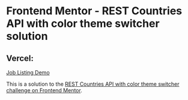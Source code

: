 # Frontend Mentor - REST Countries API with color theme switcher solution

## Vercel:
[Job Listing Demo](https://job-listings-with-filtering-chi.vercel.app/)

This is a solution to the [REST Countries API with color theme switcher challenge on Frontend Mentor](https://www.frontendmentor.io/challenges/rest-countries-api-with-color-theme-switcher-5cacc469fec04111f7b848ca).
